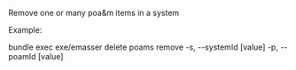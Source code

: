 Remove one or many poa&m items in a system

Example:

bundle exec exe/emasser delete poams remove -s, --systemId [value] -p, --poamId [value]

